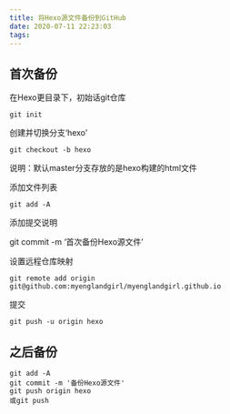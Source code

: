 ```yaml
---
title: 将Hexo源文件备份到GitHub
date: 2020-07-11 22:23:03
tags:
---
```


## 首次备份

在Hexo更目录下，初始话git仓库

```
git init
```

创建并切换分支‘hexo’

```
git checkout -b hexo
```

说明：默认master分支存放的是hexo构建的html文件

添加文件列表

```
git add -A
```

添加提交说明

git commit -m ‘首次备份Hexo源文件’

设置远程仓库映射

```
git remote add origin git@github.com:myenglandgirl/myenglandgirl.github.io
```

提交

```
git push -u origin hexo
```

## 之后备份

```
git add -A
git commit -m '备份Hexo源文件'
git push origin hexo
或git push
```
